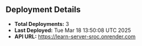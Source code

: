 ## Deployment Details
- **Total Deployments:** 3
- **Last Deployed:** Tue Mar 18 13:50:08 UTC 2025
- **API URL:** https://learn-server-sroc.onrender.com
